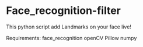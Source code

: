 # Face_recognition-filter
This python script add Landmarks on your face live!

Requirements:
face_recognition
openCV
Pillow
numpy
